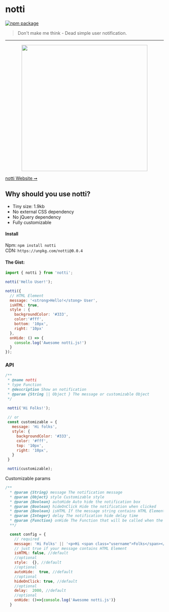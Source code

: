 # notti

[![npm package](https://img.shields.io/badge/npm-v0.0.4-lightgray.svg)](https://www.npmjs.com/package/notti)

> Don't make me think - Dead simple user notification.

---

<p align="center">
  <img src="https://cdn.rawgit.com/luisvinicius167/notti/master/img/nottijs.gif" width="400"/>
</p>

[notti Website ➞](https://notti.surge.sh/)

## Why should you use notti?
 * Tiny size: 1.9kb
 * No external CSS dependency
 * No jQuery dependency
 * Fully customizable

#### Install

Npm: `npm install notti` </br>
CDN: `https://unpkg.com/notti@0.0.4`


#### The Gist:

```javascript
import { notti } from 'notti';

notti('Hello User!');

notti({
  // HTML Element
  message: '<strong>Hello!</stong> User',
  isHTML: true,
  style : {
    backgroundColor: '#333',
    color:'#fff',
    bottom: '10px',
    right: '10px'
  },
  onHide: () => {
    console.log('Awesome notti.js!')
  }
});
```

### API

```javascript
/**
 * @name notti
 * type Function
 * @description Show an notification
 * @param {String || Object } The message or customizable Object
 */

 notti('Hi Folks!');
 
 // or
 const customizable = {
   message: 'Hi folks',
   style: {
     backgroundColor: '#333',
     color: '#fff',
     top: '10px',
     right: '10px',
   }
 }

 notti(customizable);
```


Customizable params

```javascript
/**
  * @param {String} message The notification message
  * @param {Object} style Customizable style
  * @param {Boolean} autoHide Auto hide the notification box
  * @param {Boolean} hideOnClick Hide the notification when clicked
  * @param {Boolean} isHTML If the message string contains HTML Element
  * @param {Integer} delay The notification hide delay time
  * @param {Function} onHide The Function that will be called when the notification disappear
  **/

  const config = {
    // required
    message: 'Hi Folks' || '<p>Hi <span class="username">Folks</span></p>',
    // just true if your message contains HTML Element
    isHTML: false, //default
    //optional
    style:  {}, //default
    //optional
    autoHide:  true, //default
    //optional
    hideOnClick: true, //default
    //optional
    delay:  2000, //default
    //optional
    onHide: ()=>{console.log('Awesome notti.js')}
  }
```
